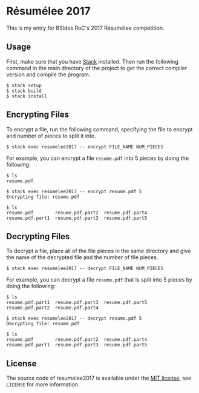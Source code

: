 # Résumélee 2017
This is my entry for BSides RoC's 2017 Résumélee competition.

## Usage
First, make sure that you have [Stack](https://docs.haskellstack.org/en/stable/README/) installed. Then run the following command in the main directory of the project to get the correct compiler version and compile the program.

```
$ stack setup
$ stack build
$ stack install
```

## Encrypting Files
To encrypt a file, run the following command, specifying the file to encrypt and number of pieces to split it into.

```
$ stack exec resumelee2017 -- encrypt FILE_NAME NUM_PIECES
```

For example, you can encrypt a file `resume.pdf` into 5 pieces by doing the following:

```
$ ls
resume.pdf

$ stack exec resumelee2017 -- encrypt resume.pdf 5
Encrypting file: resume.pdf

$ ls
resume.pdf        resume.pdf.part2  resume.pdf.part4
resume.pdf.part1  resume.pdf.part3  resume.pdf.part5
```

## Decrypting Files
To decrypt a file, place all of the file pieces in the same directory and give the name of the decrypted file and the number of file pieces.

```
$ stack exec resumelee2017 -- decrypt FILE_NAME NUM_PIECES
```

For example, you can decrypt a file `resume.pdf` that is split into 5 pieces by doing the following:

```
$ ls
resume.pdf.part1  resume.pdf.part3  resume.pdf.part5
resume.pdf.part2  resume.pdf.part4

$ stack exec resumelee2017 -- decrypt resume.pdf 5
Decrypting file: resume.pdf

$ ls
resume.pdf        resume.pdf.part2  resume.pdf.part4
resume.pdf.part1  resume.pdf.part3  resume.pdf.part5
```

## License
The source code of resumelee2017 is available under the [MIT license](https://opensource.org/licenses/MIT), see `LICENSE` for more information.
